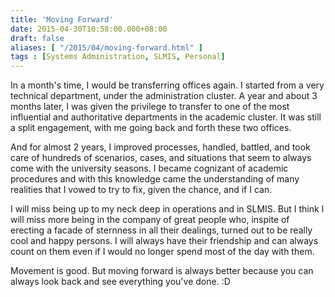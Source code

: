 ```yaml
---
title: 'Moving Forward'
date: 2015-04-30T10:58:00.000+08:00
draft: false
aliases: [ "/2015/04/moving-forward.html" ]
tags : [Systems Administration, SLMIS, Personal]
---
```


In a month's time, I would be transferring offices again. I started from a very technical department, under the administration cluster. A year and about 3 months later, I was given the privilege to transfer to one of the most influential and authoritative departments in the academic cluster. It was still a split engagement, with me going back and forth these two offices.  
  
And for almost 2 years, I improved processes, handled, battled, and took care of hundreds of scenarios, cases, and situations that seem to always come with the university seasons. I became cognizant of academic procedures and with this knowledge came the understanding of many realities that I vowed to try to fix, given the chance, and if I can.  
  
I will miss being up to my neck deep in operations and in SLMIS. But I think I will miss more being in the company of great people who, inspite of erecting a facade of sternness in all their dealings, turned out to be really cool and happy persons. I will always have their friendship and can always count on them even if I would no longer spend most of the day with them.  
  
Movement is good. But moving forward is always better because you can always look back and see everything you've done. :D